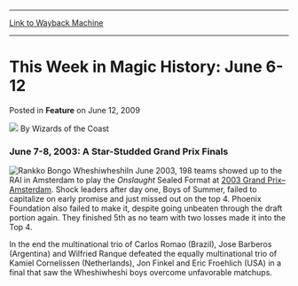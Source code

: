
---
[Link to Wayback Machine](https://web.archive.org/web/20220124131104/https://magic.wizards.com/en/articles/archive/feature/week-magic-history-june-6-12-2009-06-12)

[_metadata_:author]:- "Wizards of the Coast"
[_metadata_:description]:- "June 7-8, 2003: A Star-Studded Grand Prix FinalsIn June 2003, 198 teams showed up to the RAI in Amsterdam to play the Onslaught Sealed Format at 2003 Grand Prix–Amsterdam. Shock leaders after day one, Boys of Summer, failed to capitalize on early promise and just missed out on the top 4. Phoenix Foundation also failed to make it, despite going unbeaten through the draft"
[_metadata_:generator]:- "Drupal 7 (http://drupal.org)"
[_metadata_:publish_date]:- "2009-06-12"
[_metadata_:title]:- "This Week in Magic History: June 6-12"
[_metadata_:wayback_capture_timestamp]:- "2022-01-24 13:11:04+00:00"
[_metadata_:wayback_raw_url]:- "https://web.archive.org/web/20220124131104id_/https://magic.wizards.com/en/articles/archive/feature/week-magic-history-june-6-12-2009-06-12"
[_metadata_:wayback_url]:- "https://magic.wizards.com/en/articles/archive/feature/week-magic-history-june-6-12-2009-06-12"
---


This Week in Magic History: June 6-12
=====================================



 Posted in **Feature**
 on June 12, 2009 






![](https://media.magic.wizards.com/styles/auth_small/public/images/person/wizards_author.jpg)
By Wizards of the Coast











### June 7-8, 2003: A Star-Studded Grand Prix Finals

![Rankko Bongo Wheshiwheshi](https://media.magic.wizards.com/image_legacy_migration/sideboard/images/gpams03/a885.jpg)In June 2003, 198 teams showed up to the RAI in Amsterdam to play the *Onslaught* Sealed Format at [2003 Grand Prix–Amsterdam](http://archive.wizards.com/Magic/Magazine/Article.aspx?x=sideboard/events/gpams03). Shock leaders after day one, Boys of Summer, failed to capitalize on early promise and just missed out on the top 4. Phoenix Foundation also failed to make it, despite going unbeaten through the draft portion again. They finished 5th as no team with two losses made it into the Top 4.

In the end the multinational trio of Carlos Romao (Brazil), Jose Barberos (Argentina) and Wilfried Ranque defeated the equally multinational trio of Kamiel Cornelissen (Netherlands), Jon Finkel and Eric Froehlich (USA) in a final that saw the Wheshiwheshi boys overcome unfavorable matchups.







